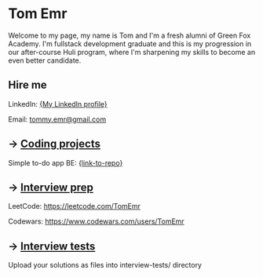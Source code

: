 # Tom Emr

Welcome to my page, my name is Tom and I'm a fresh alumni of Green Fox Academy. I'm fullstack development graduate and this is my progression in our after-course Huli program, where I'm sharpening my skills to become an even better candidate.

## Hire me
LinkedIn: [{My LinkedIn profile}](https://www.linkedin.com/in/tomáš-emr-8q5w2e0/)

Email: tommy.emr@gmail.com

## &rarr; [Coding projects](https://github.com/green-fox-academy/definitions/tree/master/project-phase/huli/coding-projects)
Simple to-do app BE: [{link-to-repo}](https://github.com/TomEmr/simple_todo_app_be)

## &rarr; [Interview prep](https://github.com/green-fox-academy/teaching-materials/tree/master/interview)
LeetCode: https://leetcode.com/TomEmr

Codewars: https://www.codewars.com/users/TomEmr

## &rarr; [Interview tests](https://github.com/green-fox-academy/teaching-materials/tree/master/project-phase/tech-interview-tests)
Upload your solutions as files into interview-tests/ directory


